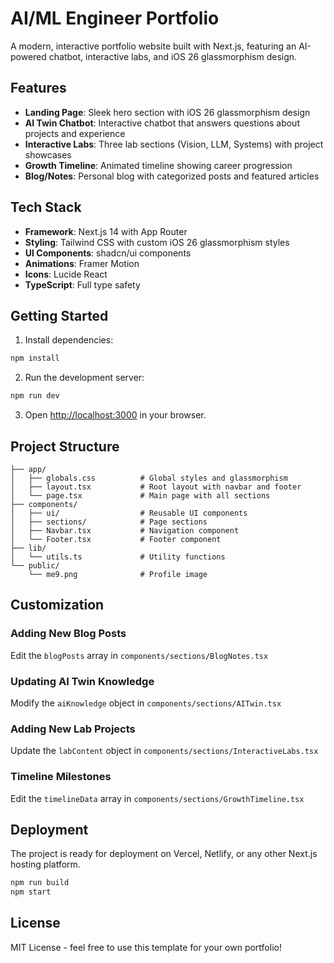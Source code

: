 # AI/ML Engineer Portfolio

A modern, interactive portfolio website built with Next.js, featuring an AI-powered chatbot, interactive labs, and iOS 26 glassmorphism design.

## Features

- **Landing Page**: Sleek hero section with iOS 26 glassmorphism design
- **AI Twin Chatbot**: Interactive chatbot that answers questions about projects and experience
- **Interactive Labs**: Three lab sections (Vision, LLM, Systems) with project showcases
- **Growth Timeline**: Animated timeline showing career progression
- **Blog/Notes**: Personal blog with categorized posts and featured articles

## Tech Stack

- **Framework**: Next.js 14 with App Router
- **Styling**: Tailwind CSS with custom iOS 26 glassmorphism styles
- **UI Components**: shadcn/ui components
- **Animations**: Framer Motion
- **Icons**: Lucide React
- **TypeScript**: Full type safety

## Getting Started

1. Install dependencies:
```bash
npm install
```

2. Run the development server:
```bash
npm run dev
```

3. Open [http://localhost:3000](http://localhost:3000) in your browser.

## Project Structure

```
├── app/
│   ├── globals.css          # Global styles and glassmorphism
│   ├── layout.tsx           # Root layout with navbar and footer
│   └── page.tsx             # Main page with all sections
├── components/
│   ├── ui/                  # Reusable UI components
│   ├── sections/            # Page sections
│   ├── Navbar.tsx           # Navigation component
│   └── Footer.tsx           # Footer component
├── lib/
│   └── utils.ts             # Utility functions
└── public/
    └── me9.png              # Profile image
```

## Customization

### Adding New Blog Posts
Edit the `blogPosts` array in `components/sections/BlogNotes.tsx`

### Updating AI Twin Knowledge
Modify the `aiKnowledge` object in `components/sections/AITwin.tsx`

### Adding New Lab Projects
Update the `labContent` object in `components/sections/InteractiveLabs.tsx`

### Timeline Milestones
Edit the `timelineData` array in `components/sections/GrowthTimeline.tsx`

## Deployment

The project is ready for deployment on Vercel, Netlify, or any other Next.js hosting platform.

```bash
npm run build
npm start
```

## License

MIT License - feel free to use this template for your own portfolio!
